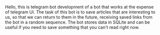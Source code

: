 Hello, this is telegram bot development of a bot that works at the expense of telegram UI. 
The task of this bot is to save articles that are interesting to us, so that we can return to them in the future, 
receiving saved links from the bot in a random sequence. The bot stores data in SQLite and can be useful 
if you need to save something that you can't read right now.
